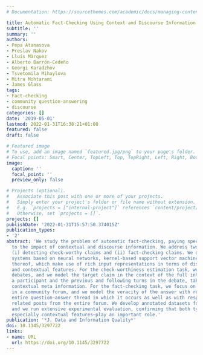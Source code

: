 ```yaml
---
# Documentation: https://sourcethemes.com/academic/docs/managing-content/

title: Automatic Fact-Checking Using Context and Discourse Information
subtitle: ''
summary: ''
authors:
- Pepa Atanasova
- Preslav Nakov
- Lluís Màrquez
- Alberto Barrón-Cedeño
- Georgi Karadzhov
- Tsvetomila Mihaylova
- Mitra Mohtarami
- James Glass
tags:
- Fact-checking
- community question-answering
- discourse
categories: []
date: '2019-05-01'
lastmod: 2022-01-31T16:38:21+01:00
featured: false
draft: false

# Featured image
# To use, add an image named `featured.jpg/png` to your page's folder.
# Focal points: Smart, Center, TopLeft, Top, TopRight, Left, Right, BottomLeft, Bottom, BottomRight.
image:
  caption: ''
  focal_point: ''
  preview_only: false

# Projects (optional).
#   Associate this post with one or more of your projects.
#   Simply enter your project's folder or file name without extension.
#   E.g. `projects = ["internal-project"]` references `content/project/deep-learning/index.md`.
#   Otherwise, set `projects = []`.
projects: []
publishDate: '2022-01-31T15:57:50.374015Z'
publication_types:
- '2'
abstract: 'We study the problem of automatic fact-checking, paying special attention
  to the impact of contextual and discourse information. We address two related tasks:
  (i) detecting check-worthy claims and (ii) fact-checking claims. We develop supervised
  systems based on neural networks, kernel-based support vector machines, and combinations
  thereof, which make use of rich input representations in terms of discourse cues
  and contextual features. For the check-worthiness estimation task, we focus on political
  debates, and we model the target claim in the context of the full intervention of
  a participant and the previous and following turns in the debate, taking into account
  contextual meta information. For the fact-checking task, we focus on answer verification
  in a community forum, and we model the veracity of the answer with respect to the
  entire question–answer thread in which it occurs as well as with respect to other
  related posts from the entire forum. We develop annotated datasets for both tasks
  and we run extensive experimental evaluation, confirming that both types of information—but
  especially contextual features—play an important role.'
publication: '*J. Data and Information Quality*'
doi: 10.1145/3297722
links:
- name: URL
  url: https://doi.org/10.1145/3297722
---
```

